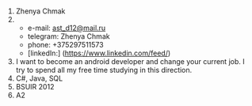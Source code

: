 # 
1. Zhenya Chmak
2. * e-mail: ast_d12@mail.ru
   * telegram: Zhenya Chmak
   * phone: +375297511573
   * [linkedIn:] (https://www.linkedin.com/feed/)
3. I want to become an android developer and change your current job. I try to spend all my free time studying in this direction.
4. C#, Java, SQL
5. BSUIR 2012
6. A2 